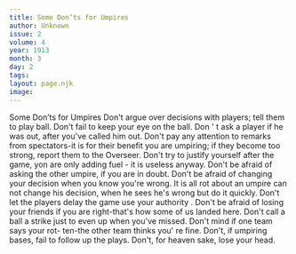 ```yaml
---
title: Some Don’ts for Umpires
author: Unknown
issue: 2
volume: 4
year: 1913
month: 3
day: 2
tags:
layout: page.njk
image:
---
```

Some Don’ts for Umpires      Don't argue over decisions with players; tell them to play ball.   Don't fail to keep your eye on the ball.   Don ' t ask a player if he was out, after you've called him out.   Don't pay any attention to remarks from spectators-it is for their benefit you are umpiring; if they become too strong, report them to the Overseer.   Don't try to justify yourself after the game, yon are only adding fuel - it is useless anyway.   Don't be afraid of asking the other umpire, if you are in doubt.   Don't be afraid of changing your decision when you know you're wrong. It is all rot about an umpire can not change his decision, when he sees he's wrong but do it quickly.   Don't let the players delay the game use your authority .   Don't be afraid of losing your friends if you are right-that's how some of us landed here.   Don't call a ball a strike just to even up when you've missed.   Don't mind if one team says your rot-   ten-the other team thinks you' re fine.   Don't, if umpiring bases, fail to follow up the plays.   Don't, for heaven sake, lose your head.   
